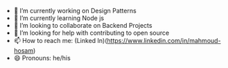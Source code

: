 - 🔭 I’m currently working on Design Patterns
- 🌱 I’m currently learning Node js
- 👯 I’m looking to collaborate on Backend Projects
- 🤔 I’m looking for help with contributing to open source
- 📫 How to reach me: (Linked In)(https://www.linkedin.com/in/mahmoud-hosam)
- 😄 Pronouns: he/his
